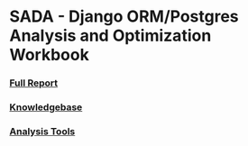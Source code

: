 # SADA - Django ORM/Postgres Analysis and Optimization Workbook

### [Full Report](/report.md)

### [Knowledgebase](/docs/index.md)

### [Analysis Tools](/tools/index.md)

